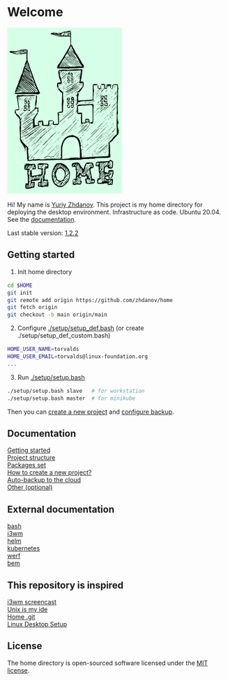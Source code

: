 # Welcome

![](https://raw.githubusercontent.com/zhdanov/home/main/Pictures/logo/logo-readme.png)

Hi! My name is [Yuriy Zhdanov](https://jupiter.solutions/). This project is my home directory for deploying the desktop environment. Infrastructure as code. Ubuntu 20.04. See the [documentation](https://jupiter.solutions/home/docs/).

Last stable version: [1.2.2](https://github.com/zhdanov/home/releases/tag/1.2.2)

## Getting started
1. Init home directory
```bash
cd $HOME
git init
git remote add origin https://github.com/zhdanov/home
git fetch origin
git checkout -b main origin/main
```
2. Configure [./setup/setup_def.bash](https://github.com/zhdanov/home/blob/main/setup/setup_def.bash) (or create ./setup/setup_def_custom.bash)
```bash
HOME_USER_NAME=torvalds
HOME_USER_EMAIL=torvalds@linux-foundation.org
...
```
3. Run [./setup/setup.bash](https://github.com/zhdanov/home/blob/main/setup/setup.bash)
```bash
./setup/setup.bash slave   # for workstation
./setup/setup.bash master  # for minikube
```

Then you can [create a new project](https://jupiter.solutions/home/docs/how-to/how-to-create-a-new-project/) and [configure backup](https://jupiter.solutions/home/docs/backup/).

## Documentation
[Getting started](https://jupiter.solutions/home/docs/)  
[Project structure](https://jupiter.solutions/home/docs/project-structure/)  
[Packages set](https://jupiter.solutions/home/docs/packages-set/)  
[How to create a new project?](https://jupiter.solutions/home/docs/how-to/how-to-create-a-new-project/)  
[Auto-backup to the cloud](https://jupiter.solutions/home/docs/backup/)  
[Other (optional)](https://jupiter.solutions/home/docs/other/)  

## External documentation
[bash](https://www.gnu.org/software/bash/manual/bash.html)  
[i3wm](https://i3wm.org/docs/)  
[helm](https://helm.sh/docs/)  
[kubernetes](https://kubernetes.io/docs/home/)  
[werf](https://werf.io/documentation/v1.2/quickstart.html)  
[bem](https://en.bem.info/methodology/key-concepts/)  

## This repository is inspired
[i3wm screencast](https://youtu.be/Wx0eNaGzAZU)  
[Unix is my ide](https://mkaz.blog/code/unix-is-my-ide/)  
[Home .git](https://martinovic.blog/post/home_git/)  
[Linux Desktop Setup](https://hookrace.net/blog/linux-desktop-setup/)  

## License
The home directory is open-sourced software licensed under the [MIT license](https://opensource.org/licenses/MIT).
